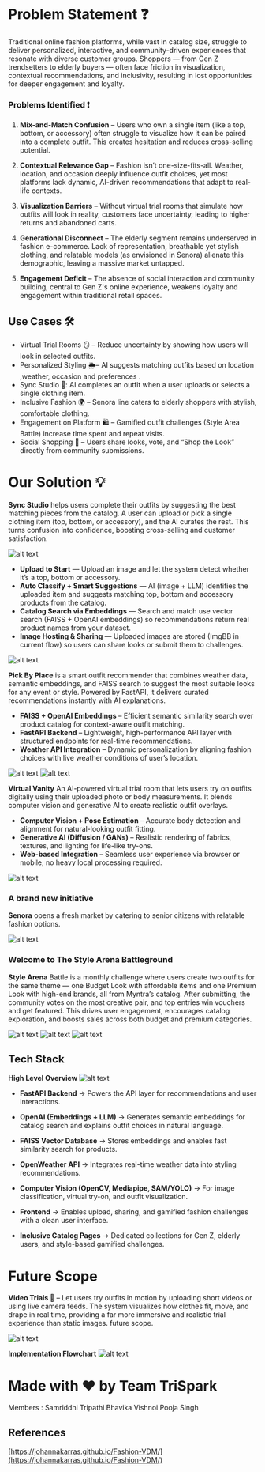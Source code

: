 # **Problem Statement ❓** 

Traditional online fashion platforms, while vast in catalog size, struggle to deliver personalized, interactive, and community-driven experiences that resonate with diverse customer groups. Shoppers — from Gen Z trendsetters to elderly buyers — often face friction in visualization, contextual recommendations, and inclusivity, resulting in lost opportunities for deeper engagement and loyalty.

### **Problems Identified ❗**

1. **Mix-and-Match Confusion** – Users who own a single item (like a top, bottom, or accessory) often struggle to visualize how it can be paired into a complete outfit. This creates hesitation and reduces cross-selling potential.

2. **Contextual Relevance Gap** – Fashion isn’t one-size-fits-all. Weather, location, and occasion deeply influence outfit choices, yet most platforms lack dynamic, AI-driven recommendations that adapt to real-life contexts.

3. **Visualization Barriers** – Without virtual trial rooms that simulate how outfits will look in reality, customers face uncertainty, leading to higher returns and abandoned carts.

4. **Generational Disconnect** – The elderly segment remains underserved in fashion e-commerce. Lack of representation, breathable yet stylish clothing, and relatable models (as envisioned in Senora) alienate this demographic, leaving a massive market untapped.

5. **Engagement Deficit** – The absence of social interaction and community building, central to Gen Z's online experience, weakens loyalty and engagement within traditional retail spaces.

## **Use Cases 🛠️** 
- Virtual Trial Rooms 🪞 – Reduce uncertainty by showing how users will look in selected outfits.
- Personalized Styling 🌦️– AI suggests matching outfits based on location ,weather, occasion and preferences .
- Sync Studio 👗: AI completes an outfit when a user uploads or selects a single clothing item.
- Inclusive Fashion 🌍 – Senora line caters to elderly shoppers with stylish, comfortable clothing.
- Engagement on Platform 🛍️ – Gamified outfit challenges (Style Area Battle) increase time spent and repeat visits.
- Social Shopping 📲 – Users share looks, vote, and “Shop the Look” directly from community submissions.

# **Our Solution 💡**

**Sync Studio** helps users complete their outfits by suggesting the best matching pieces from the catalog.
A user can upload or pick a single clothing item (top, bottom, or accessory), and the AI curates the rest.
This turns confusion into confidence, boosting cross-selling and customer satisfaction.

![alt text](image.png)

- **Upload to Start** — Upload an image and let the system detect whether it’s a top, bottom or accessory.
- **Auto Classify + Smart Suggestions** — AI (image + LLM) identifies the uploaded item and suggests matching top, bottom and accessory products from the catalog.
- **Catalog Search via Embeddings** — Search and match use vector search (FAISS + OpenAI embeddings) so recommendations return real product names from your dataset.
- **Image Hosting & Sharing** — Uploaded images are stored (ImgBB in current flow) so users can share looks or submit them to challenges.

![alt text](image-10.png)

**Pick By Place** is a smart outfit recommender that combines weather data, semantic embeddings, and FAISS search to suggest the most suitable looks for any event or style. Powered by FastAPI, it delivers curated recommendations instantly with AI explanations.

- **FAISS + OpenAI Embeddings** – Efficient semantic similarity search over product catalog for context-aware outfit matching.
- **FastAPI Backend** – Lightweight, high-performance API layer with structured endpoints for real-time recommendations.
- **Weather API Integration** – Dynamic personalization by aligning fashion choices with live weather conditions of user’s location.

![alt text](image-6.png)
![alt text](image-7.png)


**Virtual Vanity** 
An AI-powered virtual trial room that lets users try on outfits digitally using their uploaded photo or body measurements. It blends computer vision and generative AI to create realistic outfit overlays.

- **Computer Vision + Pose Estimation** – Accurate body detection and alignment for natural-looking outfit fitting.
- **Generative AI (Diffusion / GANs)** – Realistic rendering of fabrics, textures, and lighting for life-like try-ons.
- **Web-based Integration** – Seamless user experience via browser or mobile, no heavy local processing required.

![alt text](image-2.png)

### **A brand new initiative** 
**Senora** opens a fresh market by catering to senior citizens with relatable fashion options.

![alt text](image-1.png)

### **Welcome to The Style Arena Battleground**
**Style Arena** Battle is a monthly challenge where users create two outfits for the same theme — one Budget Look with affordable items and one Premium Look with high-end brands, all from Myntra’s catalog. After submitting, the community votes on the most creative pair, and top entries win vouchers and get featured. This drives user engagement, encourages catalog exploration, and boosts sales across both budget and premium categories.

![alt text](image-3.png)
![alt text](image-4.png)
![alt text](image-5.png)


## **Tech Stack** 
**High Level Overview**
![alt text](image-9.png)

- **FastAPI Backend** → Powers the API layer for recommendations and user interactions.

- **OpenAI (Embeddings + LLM)** → Generates semantic embeddings for catalog search and explains outfit choices in natural language.

- **FAISS Vector Database** → Stores embeddings and enables fast similarity search for products.

- **OpenWeather API** → Integrates real-time weather data into styling recommendations.

- **Computer Vision (OpenCV, Mediapipe, SAM/YOLO)** → For image classification, virtual try-on, and outfit visualization.

- **Frontend** → Enables upload, sharing, and gamified fashion challenges with a clean user interface.

- **Inclusive Catalog Pages** → Dedicated collections for Gen Z, elderly users, and style-based gamified challenges.

# **Future Scope**
**Video Trials 🎥** – Let users try outfits in motion by uploading short videos or using live camera feeds. The system visualizes how clothes fit, move, and drape in real time, providing a far more immersive and realistic trial experience than static images.
future scope.

![alt text](demo.gif)

**Implementation Flowchart**
![alt text](image-8.png)


# Made with ❤️ by Team TriSpark 
Members : Samriddhi Tripathi 
Bhavika Vishnoi 
Pooja Singh 

## References 
[https://johannakarras.github.io/Fashion-VDM/](https://johannakarras.github.io/Fashion-VDM/)


